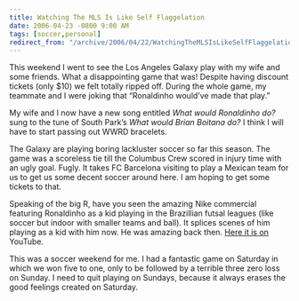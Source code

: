 ```yaml
---
title: Watching The MLS Is Like Self Flaggelation
date: 2006-04-23 -0800 9:00 AM
tags: [soccer,personal]
redirect_from: "/archive/2006/04/22/WatchingTheMLSIsLikeSelfFlaggelation.aspx/"
---
```


This weekend I went to see the Los Angeles Galaxy play with my wife and
some friends. What a disappointing game that was! Despite having
discount tickets (only $10) we felt totally ripped off. During the
whole game, my teammate and I were joking that “Ronaldinho would’ve made
that play.”

My wife and I now have a new song entitled *What would Ronaldinho do?*
sung to the tune of South Park’s *What would Brian Boitana do?* I think
I will have to start passing out WWRD bracelets.

The Galaxy are playing boring lackluster soccer so far this season. The
game was a scoreless tie till the Columbus Crew scored in injury time
with an ugly goal. Fugly. It takes FC Barcelona visiting to play a
Mexican team for us to get us some decent soccer around here. I am
hoping to get some tickets to that.

Speaking of the big R, have you seen the amazing Nike commercial
featuring Ronaldinho as a kid playing in the Brazillian futsal leagues
(like soccer but indoor with smaller teams and ball). It splices scenes
of him playing as a kid with him now. He was amazing back then. [Here it
is
on](http://youtube.com/watch?v=3PGzrfE8rJg "Ronaldinho Nike Commercial")
YouTube.

This was a soccer weekend for me. I had a fantastic game on Saturday in
which we won five to one, only to be followed by a terrible three zero
loss on Sunday. I need to quit playing on Sundays, because it always
erases the good feelings created on Saturday.

